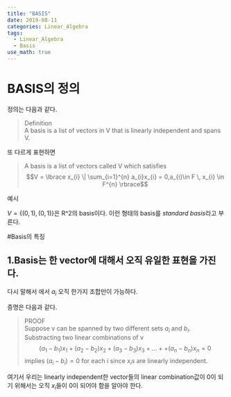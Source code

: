 ```yaml
---
title: "BASIS"
date: 2019-08-11
categories: Linear_Algebra
tags:
  - Linear_Algebra
  - Basis
use_math: true
---
```

# BASIS의 정의

정의는 다음과 같다.<br>
>Definition<br>
>A basis is a list of vectors in V that is linearly independent and spans V.

또 다르게 표현하면<br>

>A basis is a list of vectors called V which satisfies
>$$V = \lbrace x_{i} \| \sum_{i=1}^{n} a_{i}x_{i} = 0,a_{i}\in F \, x_{i} \in F^{n} \rbrace$$


예시<br>

$V = \lbrace(0,1),(0,1)\rbrace$은 R^2의 basis이다. 이런 형태의 basis를  *standard basis*라고 부른다.

#Basis의 특징

## 1.Basis는 한 vector에 대해서 오직 유일한 표현을 가진다.
다시 말해서 에서 $a_{i}$ 오직 한가지 조합만이 가능하다.<br>

증명은 다음과 같다.<br>
>PROOF<br>
>Suppose v can be spanned by two different sets ${a_{i}}$ and ${b_{i}}$.<br>
>Substracting two linear combinations of v<br>
>$$(a_{1}-b_{1})x_{1}+(a_{2}-b_{2})x_{2}+(a_{3}-b_{3})x_{3}+...++(a_{n}-b_{n})x_{n} = 0$$
>implies $(a_{i}-b_{i}) = 0$ for each i since $x_{i}s$ are linearly independent.

여기서 우리는 linearly independent한 vector들의 linear combination값이 0이 되기 위해서는 오직 $x_{i}$들이 0이 되어야 함을 알아야 한다.
